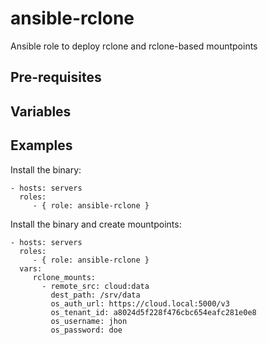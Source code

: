 # ansible-rclone
Ansible role to deploy rclone and rclone-based mountpoints

## Pre-requisites

## Variables

## Examples

Install the binary:

    - hosts: servers
      roles:
         - { role: ansible-rclone }

Install the binary and create mountpoints:

    - hosts: servers
      roles:
         - { role: ansible-rclone }
      vars:
         rclone_mounts:
           - remote_src: cloud:data
             dest_path: /srv/data
             os_auth_url: https://cloud.local:5000/v3
             os_tenant_id: a8024d5f228f476cbc654eafc281e0e8
             os_username: jhon
             os_password: doe
